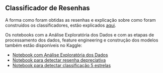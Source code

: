 ## Classificador de Resenhas


A forma como foram obtidas as resenhas e explicação sobre como foram construídos os classificadores, estão explicados [aqui](https://medium.com/@jangelojr/classificadores-apps-de-bancos-341711c03194?sk=f5fc8292fa058063c87fc8b6742d9a0d).

Os notebooks com a Análise Exploratória dos Dados e com as etapas de processamento dos dados, feature engineering e construção dos modelos também estão disponíveis no Kaggle:
* [Notebook com Análise Exploratória dos Dados](https://www.kaggle.com/jangelojr/appsbancosbrasileiros)
* [Notebook para detectar resenha depreciativa](https://www.kaggle.com/jangelojr/classificarresenhanegativa)
* [Notebook para detectar classificação 5 estrelas](https://www.kaggle.com/jangelojr/classificarcincoestrelas)
